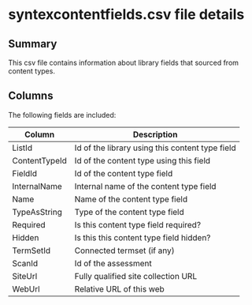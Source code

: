 # syntexcontentfields.csv file details

## Summary

This csv file contains information about library fields that sourced from content types.

## Columns

The following fields are included:

Column|Description|
------|-----------|
ListId| Id of the library using this content type field
ContentTypeId| Id of the content type using this field
FieldId| Id of the content type field
InternalName| Internal name of the content type field
Name| Name of the content type field
TypeAsString| Type of the content type field
Required| Is this content type field required?
Hidden| Is this this content type field hidden?
TermSetId| Connected termset (if any)
ScanId| Id of the assessment
SiteUrl | Fully qualified site collection URL
WebUrl | Relative URL of this web
